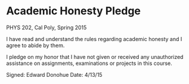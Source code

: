 # Academic Honesty Pledge

PHYS 202, Cal Poly, Spring 2015

I have read and understand the rules regarding academic honesty and I agree to abide by them.

I pledge on my honor that I have not given or received any unauthorized assistance on
assignments, examinations or projects in this course.

Signed: Edward Donohue
Date: 4/13/15
